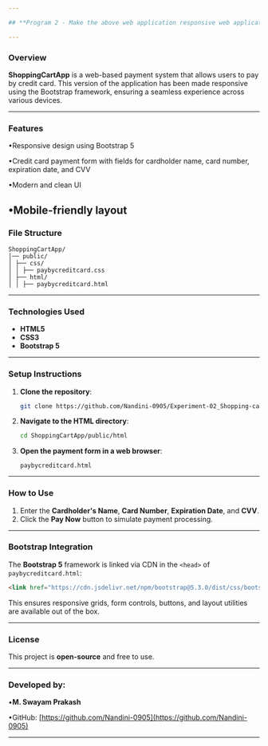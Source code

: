 ```yaml
---

## **Program 2 - Make the above web application responsive web application using Bootstrap framework**

---
```


### **Overview**

**ShoppingCartApp** is a web-based payment system that allows users to pay by credit card. This version of the application has been made responsive using the Bootstrap framework, ensuring a seamless experience across various devices.

---

### **Features**

•Responsive design using Bootstrap 5

•Credit card payment form with fields for cardholder name, card number, expiration date, and CVV

•Modern and clean UI

•Mobile-friendly layout
---

### **File Structure**

```
ShoppingCartApp/
│── public/
│ ├── css/
│ │ ├── paybycreditcard.css
│ ├── html/
│ │ ├── paybycreditcard.html
```

---

### **Technologies Used**

* **HTML5**
* **CSS3**
* **Bootstrap 5**

---

### **Setup Instructions**

1. **Clone the repository**:

   ```bash
   git clone https://github.com/Nandini-0905/Experiment-02_Shopping-cart-app_Bootstrap/ShoppingCartApp.git
   ```

2. **Navigate to the HTML directory**:

   ```bash
   cd ShoppingCartApp/public/html
   ```

3. **Open the payment form in a web browser**:

   ```
   paybycreditcard.html
   ```

---

### **How to Use**

1. Enter the **Cardholder's Name**, **Card Number**, **Expiration Date**, and **CVV**.
2. Click the **Pay Now** button to simulate payment processing.

---

### **Bootstrap Integration**

The **Bootstrap 5** framework is linked via CDN in the `<head>` of `paybycreditcard.html`:

```html
<link href="https://cdn.jsdelivr.net/npm/bootstrap@5.3.0/dist/css/bootstrap.min.css" rel="stylesheet">
```

This ensures responsive grids, form controls, buttons, and layout utilities are available out of the box.

---

### **License**

This project is **open-source** and free to use.

---

### **Developed by:**

•**M. Swayam Prakash**

•GitHub: [https://github.com/Nandini-0905](https://github.com/Nandini-0905)

---
